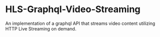 # HLS-Graphql-Video-Streaming
An implementation of a graphql API  that streams video content utilizing HTTP Live Streaming on demand.
